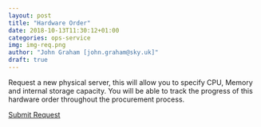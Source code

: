 ```yaml
---
layout: post
title: "Hardware Order"
date: 2018-10-13T11:30:12+01:00
categories: ops-service
img: img-req.png
author: "John Graham [john.graham@sky.uk]"
draft: true
---
```

Request a new physical server, this will allow you to specify CPU, Memory and internal storage capacity. You will be able to track the progress of this hardware order throughout the procurement process.

<!-- Place this tag where you want the button to render. -->
<a class="github-button" href="https://github.com/bul-ikana/hugo-cards" data-icon="octicon-star" data-size="large" data-show-count="true" aria-label="Star bul-ikana/hugo-cards on GitHub">Submit Request</a>
<!-- Place this tag in your head or just before your close body tag. -->
<script async defer src="https://buttons.github.io/buttons.js"></script